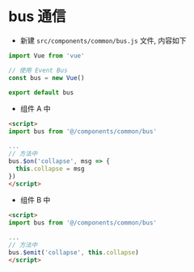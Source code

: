# bus 通信

- 新建 `src/components/common/bus.js` 文件, 内容如下

```js
import Vue from 'vue'

// 使用 Event Bus
const bus = new Vue()

export default bus
```

- 组件 A 中

```html
<script>
import bus from '@/components/common/bus'

...
// 方法中
bus.$on('collapse', msg => {
  this.collapse = msg
})
</script>
```

- 组件 B 中

```html
<script>
import bus from '@/components/common/bus'

...
// 方法中
bus.$emit('collapse', this.collapse)
</script>
```